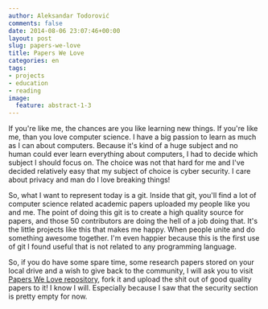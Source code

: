 ```yaml
---
author: Aleksandar Todorović
comments: false
date: 2014-08-06 23:07:46+00:00
layout: post
slug: papers-we-love
title: Papers We Love
categories: en
tags:
- projects
- education
- reading
image:
  feature: abstract-1-3
---
```


If you're like me, the chances are you like learning new things. If you're like me, than you love computer science. I have a big passion to learn as much as I can about computers. Because it's kind of a huge subject and no human could ever learn everything about computers, I had to decide which subject I should focus on. The choice was not that hard for me and I've decided relatively easy that my subject of choice is cyber security. I care about privacy and man do I love breaking things!

So, what I want to represent today is a git. Inside that git, you'll find a lot of computer science related academic papers uploaded my people like you and me. The point of doing this git is to create a high quality source for papers, and those 50 contributors are doing the hell of a job doing that. It's the little projects like this that makes me happy. When people unite and do something awesome together. I'm even happier because this is the first use of git I found useful that is not related to any programming language.

So, if you do have some spare time, some research papers stored on your local drive and a wish to give back to the community, I will ask you to visit [Papers We Love repository](https://github.com/papers-we-love/papers-we-love), fork it and upload the shit out of good quality papers to it! I know I will. Especially because I saw that the security section is pretty empty for now.
